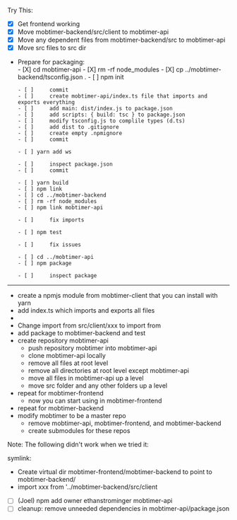 Try This:

- [X] Get frontend working
- [X] Move mobtimer-backend/src/client to mobtimer-api
- [X] Move any dependent files from mobtimer-backend/src to mobtimer-api
- [X] Move src files to src dir
- Prepare for packaging:      
      - [X] cd mobtimer-api
      - [X] rm -rf node_modules
      - [X] cp ../mobtimer-backend/tsconfig.json .
      - [ ] npm init
 
      - [ ]     commit
      - [ ]     create mobtimer-api/index.ts file that imports and exports everything
      - [ ]     add main: dist/index.js to package.json
      - [ ]     add scripts: { build: tsc } to package.json
      - [ ]     modify tsconfig.js to complile types (d.ts)
      - [ ]     add dist to .gitignore
      - [ ]     create empty .npmignore
      - [ ]     commit
 
      - [ ] yarn add ws
 
      - [ ]     inspect package.json
      - [ ]     commit
 
      - [ ] yarn build
      - [ ] npm link
      - [ ] cd ../mobtimer-backend
      - [ ] rm -rf node_modules
      - [ ] npm link mobtimer-api

      - [ ]     fix imports

      - [ ] npm test

      - [ ]     fix issues

      - [ ] cd ../mobtimer-api
      - [ ] npm package

      - [ ]     inspect package

-----------------

- create a npmjs module from mobtimer-client that you can install with yarn
- add index.ts which imports and exports all files
-
- Change import from src/client/xxx to import from <package name>
- add package to mobtimer-backend and test
- create repository mobtimer-api
  - push repository mobtimer into mobtimer-api
  - clone mobtimer-api locally
  - remove all files at root level
  - remove all directories at root level except mobtimer-api
  - move all files in mobtimer-api up a level
  - move src folder and any other folders up a level
- repeat for mobtimer-frontend
  - now you can start using in mobtimer-frontend
- repeat for mobtimer-backend
- modify mobtimer to be a master repo
  - remove mobtimer-api, mobtimer-frontend, and mobtimer-backend
  - create submodules for these repos

Note: The following didn't work when we tried it:

symlink:

- Create virtual dir mobtimer-frontend/mobtimer-backend to point to mobtimer-backend/
- import xxx from '../mobtimer-backend/src/client


- [ ] (Joel) npm add owner ethanstrominger mobtimer-api
- [ ] cleanup: remove unneeded dependencies in mobtimer-api/package.json
